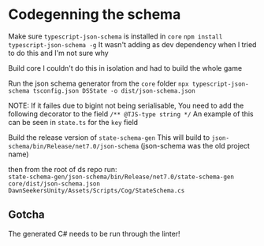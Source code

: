 # Codegenning the schema

Make sure `typescript-json-schema` is installed in `core`
`npm install typescript-json-schema -g`
It wasn't adding as dev dependency when I tried to do this and I'm not sure why

Build core 
I couldn't do this in isolation and had to build the whole game

Run the json schema generator from the `core` folder
`npx typescript-json-schema tsconfig.json DSState -o dist/json-schema.json`

NOTE: If it failes due to bigint not being serialisable, You need to add the following decorator to the field
`/** @TJS-type string */`
An example of this can be seen in `state.ts` for the `key` field

Build the release version of `state-schema-gen`
This will build to `json-schema/bin/Release/net7.0/json-schema`
(json-schema was the old project name)

then from the root of ds repo run:  
`state-schema-gen/json-schema/bin/Release/net7.0/state-schema-gen core/dist/json-schema.json DawnSeekersUnity/Assets/Scripts/Cog/StateSchema.cs`

## Gotcha

The generated C# needs to be run through the linter!
